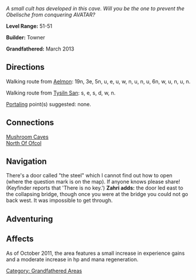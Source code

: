 *A small cult has developed in this cave. Will you be the one to prevent
the Obelische from conquering AVATAR?*

**Level Range:** 51-51

**Builder:** Towner

**Grandfathered:** March 2013

## Directions

Walking route from [Aelmon](Aelmon.md "wikilink"): 19n, 3e, 5n, u, e, u,
w, n, u, n, u, 6n, w, u, n, u, n.

Walking route from [Tysiln San](Tysiln_San.md "wikilink"): s, e, s, d,
w, n.

[Portaling](Portal.md "wikilink") point(s) suggested: none.

## Connections

[Mushroom Caves](Mushroom_Caves "wikilink")  
[North Of Ofcol](North_Of_Ofcol "wikilink")

## Navigation

There's a door called "the steel" which I cannot find out how to open
(where the question mark is on the map). If anyone knows please share!
(Keyfinder reports that 'There is no key.') **Zahri adds:** the door led
east to the collapsing bridge, though once you were at the bridge you
could not go back west. It was impossible to get through.

## Adventuring

## Affects

As of October 2011, the area features a small increase in experience
gains and a moderate increase in hp and mana regeneration.

[Category: Grandfathered
Areas](Category:_Grandfathered_Areas "wikilink")
